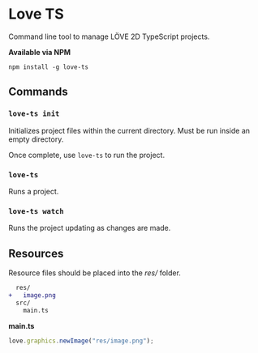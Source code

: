 # Love TS

Command line tool to manage LÖVE 2D TypeScript projects.

**Available via NPM**

```
npm install -g love-ts
```

## Commands

### `love-ts init`

Initializes project files within the current directory. Must be run inside an empty directory.

Once complete, use `love-ts` to run the project.

### `love-ts`

Runs a project.

### `love-ts watch`

Runs the project updating as changes are made.

## Resources

Resource files should be placed into the _res/_ folder.

```diff
  res/
+   image.png
  src/
    main.ts
```

**main.ts**

```ts
love.graphics.newImage("res/image.png");
```